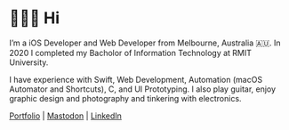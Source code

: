 # 👨🏻‍💻 Hi   

I’m a iOS Developer and Web Developer from Melbourne, Australia 🇦🇺. In 2020 I completed my Bacholor of Information Technology at RMIT University.

I have experience with Swift, Web Development, Automation (macOS Automator and Shortcuts), C, and UI Prototyping. I also play guitar, enjoy graphic design and photography and tinkering with electronics. 


[Portfolio](https://patrickmfsd.com) | <a rel="me" href="https://mastodon.social/@patrickmfsd">Mastodon</a> | [LinkedIn](https://twitter.com/patrickmfsd/)

